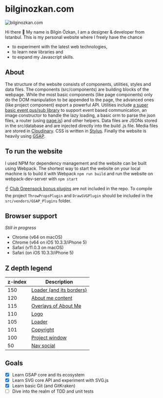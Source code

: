 # bilginozkan.com

![bilginozkan.com](https://github.com/bilgin1500/bilginozkan.com/raw/master/src/images/favicon.png)

Hi there 👋 My name is Bilgin Özkan, I am a designer & developer from Istanbul. This is my personal website where I freely have the chance 
* to experiment with the latest web technologies, 
* to learn new libraries and
* to expand my Javascript skills.

## About

The structure of the website consists of components, utilities, styles and data files. The components (src/components) are building blocks of the webpage. While the most basic components (like page components) only do the DOM manipulation to be appended to the page, the advanced ones (like project component) export a powerful API. Utilities include [a super basic event pus/sub library](https://davidwalsh.name/pubsub-javascript) to support event based communication, an image constructor to handle the lazy loading, a basic orm to parse the json files, a router (using [page.js](https://visionmedia.github.io/page.js/)) and other helpers. Data files are JSONs stored in the src/database and are injected directly into the build .js file. Media files are stored in [Cloudinary](https://cloudinary.com). CSS is written in [Stylus](http://stylus-lang.com/). Finally the website is heavily using [GSAP](https://greensock.com/gsap).

## To run the website

I used NPM for dependency management and the website can be built using Webpack. The shortest way to start the website on your local machine is to build it with Webpack `npm run build` and run the website on webpack-dev-server with `npm start`

:point_up: [Club Greensock bonus plugins](https://greensock.com/club) are not included in the repo. To compile the project `ThrowPropsPlugin` and `DrawSVGPlugin` should be included in the `src/vendors/GSAP_Plugins` folder. 

## Browser support

*Still in progress*
* Chrome (v64 on macOS)
* Chrome (v64 on iOS 10.3.3/iPhone 5)
* Safari (v11.0.3 on macOS)
* Safari (on iOS 10.3.3/iPhone 5)

## Z depth legend

| z-index | Description |
| --- | --- |
| 150 | [Loader (and its borders)](https://github.com/bilgin1500/bilginozkan.com/blob/master/src/components/loader.js#L24) |
| 120 | [About me content](https://github.com/bilgin1500/bilginozkan.com/blob/master/src/components/page-about-me.js#L142) |
| 115 | [Overlays of About Me](https://github.com/bilgin1500/bilginozkan.com/blob/master/src/css/about.styl#L130) |
| 110 | [Logo](https://github.com/bilgin1500/bilginozkan.com/blob/master/src/css/logo.styl#L12) |
| 105 | [Loader](https://github.com/bilgin1500/bilginozkan.com/blob/master/src/css/main.styl#L50) |
| 101 | [Copyright](https://github.com/bilgin1500/bilginozkan.com/blob/master/src/css/footer.styl#L39) |
| 100 | [Project window](https://github.com/bilgin1500/bilginozkan.com/blob/master/src/css/project.styl#L22) |
| 50  | [Nav social](https://github.com/bilgin1500/bilginozkan.com/blob/master/src/css/footer.styl#L11) |

## Goals

* [x] Learn GSAP core and its ecosystem 
* [x] Learn SVG core API and experiment with SVG.js
* [x] Learn basic Git (and GitKraken)
* [ ] Dive into the realm of TDD and unit tests
